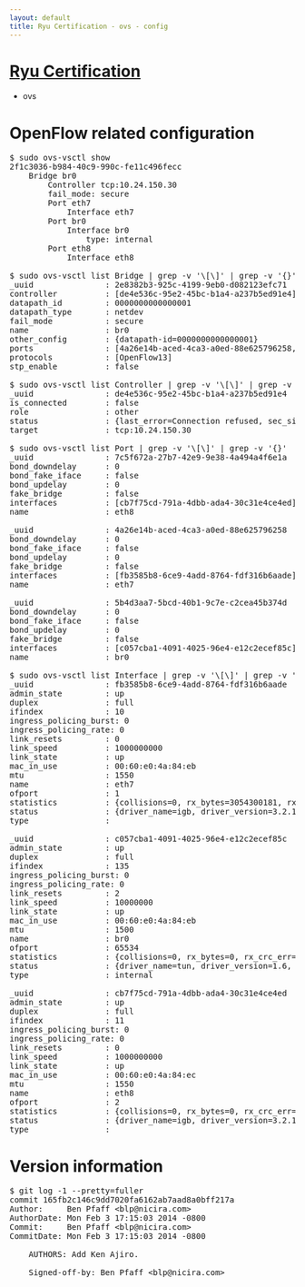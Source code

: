```yaml
---
layout: default
title: Ryu Certification - ovs - config
---
```

# [Ryu Certification](http://osrg.github.io/ryu/certification.html)
* ovs 

# OpenFlow related configuration
<pre>
$ sudo ovs-vsctl show
2f1c3036-b984-40c9-990c-fe11c496fecc
    Bridge br0
        Controller tcp:10.24.150.30
        fail_mode: secure
        Port eth7
            Interface eth7
        Port br0
            Interface br0
                type: internal
        Port eth8
            Interface eth8

$ sudo ovs-vsctl list Bridge | grep -v '\[\]' | grep -v '{}'
_uuid               : 2e8382b3-925c-4199-9eb0-d082123efc71
controller          : [de4e536c-95e2-45bc-b1a4-a237b5ed91e4]
datapath_id         : 0000000000000001
datapath_type       : netdev
fail_mode           : secure
name                : br0
other_config        : {datapath-id=0000000000000001}
ports               : [4a26e14b-aced-4ca3-a0ed-88e625796258, 5b4d3aa7-5bcd-40b1-9c7e-c2cea45b374d, 7c5f672a-27b7-42e9-9e38-4a494a4f6e1a]
protocols           : [OpenFlow13]
stp_enable          : false

$ sudo ovs-vsctl list Controller | grep -v '\[\]' | grep -v '{}'
_uuid               : de4e536c-95e2-45bc-b1a4-a237b5ed91e4
is_connected        : false
role                : other
status              : {last_error=Connection refused, sec_since_connect=297, sec_since_disconnect=3, state=BACKOFF}
target              : tcp:10.24.150.30

$ sudo ovs-vsctl list Port | grep -v '\[\]' | grep -v '{}'
_uuid               : 7c5f672a-27b7-42e9-9e38-4a494a4f6e1a
bond_downdelay      : 0
bond_fake_iface     : false
bond_updelay        : 0
fake_bridge         : false
interfaces          : [cb7f75cd-791a-4dbb-ada4-30c31e4ce4ed]
name                : eth8

_uuid               : 4a26e14b-aced-4ca3-a0ed-88e625796258
bond_downdelay      : 0
bond_fake_iface     : false
bond_updelay        : 0
fake_bridge         : false
interfaces          : [fb3585b8-6ce9-4add-8764-fdf316b6aade]
name                : eth7

_uuid               : 5b4d3aa7-5bcd-40b1-9c7e-c2cea45b374d
bond_downdelay      : 0
bond_fake_iface     : false
bond_updelay        : 0
fake_bridge         : false
interfaces          : [c057cba1-4091-4025-96e4-e12c2ecef85c]
name                : br0

$ sudo ovs-vsctl list Interface | grep -v '\[\]' | grep -v '{}'
_uuid               : fb3585b8-6ce9-4add-8764-fdf316b6aade
admin_state         : up
duplex              : full
ifindex             : 10
ingress_policing_burst: 0
ingress_policing_rate: 0
link_resets         : 0
link_speed          : 1000000000
link_state          : up
mac_in_use          : 00:60:e0:4a:84:eb
mtu                 : 1550
name                : eth7
ofport              : 1
statistics          : {collisions=0, rx_bytes=3054300181, rx_crc_err=0, rx_dropped=0, rx_errors=0, rx_frame_err=0, rx_over_err=0, rx_packets=72544559, tx_bytes=0, tx_dropped=0, tx_errors=0, tx_packets=0}
status              : {driver_name=igb, driver_version=3.2.10-k, firmware_version=3.10-0}
type                : 

_uuid               : c057cba1-4091-4025-96e4-e12c2ecef85c
admin_state         : up
duplex              : full
ifindex             : 135
ingress_policing_burst: 0
ingress_policing_rate: 0
link_resets         : 2
link_speed          : 10000000
link_state          : up
mac_in_use          : 00:60:e0:4a:84:eb
mtu                 : 1500
name                : br0
ofport              : 65534
statistics          : {collisions=0, rx_bytes=0, rx_crc_err=0, rx_dropped=0, rx_errors=0, rx_frame_err=0, rx_over_err=0, rx_packets=0, tx_bytes=0, tx_dropped=0, tx_errors=0, tx_packets=0}
status              : {driver_name=tun, driver_version=1.6, firmware_version=N/A}
type                : internal

_uuid               : cb7f75cd-791a-4dbb-ada4-30c31e4ce4ed
admin_state         : up
duplex              : full
ifindex             : 11
ingress_policing_burst: 0
ingress_policing_rate: 0
link_resets         : 0
link_speed          : 1000000000
link_state          : up
mac_in_use          : 00:60:e0:4a:84:ec
mtu                 : 1550
name                : eth8
ofport              : 2
statistics          : {collisions=0, rx_bytes=0, rx_crc_err=0, rx_dropped=0, rx_errors=0, rx_frame_err=0, rx_over_err=0, rx_packets=0, tx_bytes=927826, tx_dropped=0, tx_errors=0, tx_packets=9918}
status              : {driver_name=igb, driver_version=3.2.10-k, firmware_version=3.10-0}
type                : 
</pre>

# Version information
<pre>
$ git log -1 --pretty=fuller
commit 165fb2c146c9dd7020fa6162ab7aad8a0bff217a
Author:     Ben Pfaff &lt;blp@nicira.com&gt;
AuthorDate: Mon Feb 3 17:15:03 2014 -0800
Commit:     Ben Pfaff &lt;blp@nicira.com&gt;
CommitDate: Mon Feb 3 17:15:03 2014 -0800

    AUTHORS: Add Ken Ajiro.
    
    Signed-off-by: Ben Pfaff &lt;blp@nicira.com&gt;
</pre>
